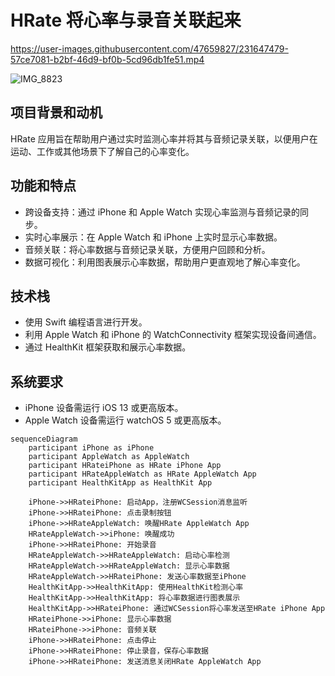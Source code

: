 # HRate 将心率与录音关联起来
  

   https://user-images.githubusercontent.com/47659827/231647479-57ce7081-b2bf-46d9-bf0b-5cd96db1fe51.mp4


   ![IMG_8823](https://github.com/LiuKaoji/HRate/assets/47659827/2403973f-6eec-44a8-98c1-0a621ea32549)




## 项目背景和动机
HRate 应用旨在帮助用户通过实时监测心率并将其与音频记录关联，以便用户在运动、工作或其他场景下了解自己的心率变化。

## 功能和特点
- 跨设备支持：通过 iPhone 和 Apple Watch 实现心率监测与音频记录的同步。
- 实时心率展示：在 Apple Watch 和 iPhone 上实时显示心率数据。
- 音频关联：将心率数据与音频记录关联，方便用户回顾和分析。
- 数据可视化：利用图表展示心率数据，帮助用户更直观地了解心率变化。

## 技术栈
- 使用 Swift 编程语言进行开发。
- 利用 Apple Watch 和 iPhone 的 WatchConnectivity 框架实现设备间通信。
- 通过 HealthKit 框架获取和展示心率数据。

## 系统要求
- iPhone 设备需运行 iOS 13 或更高版本。
- Apple Watch 设备需运行 watchOS 5 或更高版本。


```mermaid
sequenceDiagram
    participant iPhone as iPhone
    participant AppleWatch as AppleWatch
    participant HRateiPhone as HRate iPhone App
    participant HRateAppleWatch as HRate AppleWatch App
    participant HealthKitApp as HealthKit App
    
    iPhone->>HRateiPhone: 启动App，注册WCSession消息监听
    iPhone->>HRateiPhone: 点击录制按钮
    iPhone->>HRateAppleWatch: 唤醒HRate AppleWatch App
    HRateAppleWatch->>iPhone: 唤醒成功
    iPhone->>HRateiPhone: 开始录音
    HRateAppleWatch->>HRateAppleWatch: 启动心率检测
    HRateAppleWatch->>HRateAppleWatch: 显示心率数据
    HRateAppleWatch->>HRateiPhone: 发送心率数据至iPhone
    HealthKitApp->>HealthKitApp: 使用HealthKit检测心率
    HealthKitApp->>HealthKitApp: 将心率数据进行图表展示
    HealthKitApp->>HRateiPhone: 通过WCSession将心率发送至HRate iPhone App
    HRateiPhone->>iPhone: 显示心率数据
    HRateiPhone->>iPhone: 音频关联
    iPhone->>HRateiPhone: 点击停止
    iPhone->>HRateiPhone: 停止录音，保存心率数据
    iPhone->>HRateiPhone: 发送消息关闭HRate AppleWatch App
```
  



